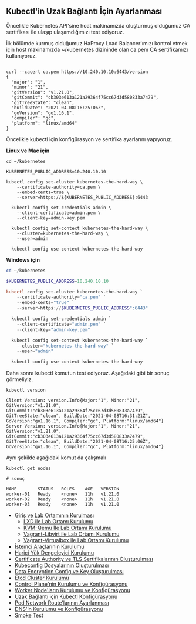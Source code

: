 ## Kubectl'in Uzak Bağlantı İçin Ayarlanması

Öncelikle Kubernetes API'sine hoat makinamızda oluşturmuş olduğumuz CA sertifikası ile ulaşıp ulaşamdığımızı test ediyoruz.

İlk bölümde kurmuş olduğumuz HaProxy Load Balancer'ımızı kontrol etmek için host makinamızda ~/kubernetes dizininde olan ca.pem CA sertifikamızı kullanıyoruz.

```shell

curl --cacert ca.pem https://10.240.10.10:6443/version
{
  "major": "1",
  "minor": "21",
  "gitVersion": "v1.21.0",
  "gitCommit": "cb303e613a121a29364f75cc67d3d580833a7479",
  "gitTreeState": "clean",
  "buildDate": "2021-04-08T16:25:06Z",
  "goVersion": "go1.16.1",
  "compiler": "gc",
  "platform": "linux/amd64"
}

```
Öncelikle kubectl için konfigürasyon ve sertifika ayarlarını yapıyoruz.

**Linux ve Mac için**

```shell
cd ~/kubernetes

KUBERNETES_PUBLIC_ADDRESS=10.240.10.10

kubectl config set-cluster kubernetes-the-hard-way \
    --certificate-authority=ca.pem \
    --embed-certs=true \
    --server=https://${KUBERNETES_PUBLIC_ADDRESS}:6443

  kubectl config set-credentials admin \
    --client-certificate=admin.pem \
    --client-key=admin-key.pem

  kubectl config set-context kubernetes-the-hard-way \
    --cluster=kubernetes-the-hard-way \
    --user=admin

  kubectl config use-context kubernetes-the-hard-way
```

**Windows için**

```powershell
cd ~/kubernetes

$KUBERNETES_PUBLIC_ADDRESS=10.240.10.10

kubectl config set-cluster kubernetes-the-hard-way `
    --certificate-authority="ca.pem" `
    --embed-certs="true" `
    --server=https://$KUBERNETES_PUBLIC_ADDRESS":6443"

  kubectl config set-credentials admin `
    --client-certificate="admin.pem" `
    --client-key="admin-key.pem"

  kubectl config set-context kubernetes-the-hard-way `
    --cluster="kubernetes-the-hard-way" `
    --user="admin"

  kubectl config use-context kubernetes-the-hard-way
```

Daha sonra kubectl komutun test ediyoruz. Aşağıdaki gibi bir sonuç görmeliyiz.

```shell
kubectl version

Client Version: version.Info{Major:"1", Minor:"21", GitVersion:"v1.21.0", GitCommit:"cb303e613a121a29364f75cc67d3d580833a7479", GitTreeState:"clean", BuildDate:"2021-04-08T16:31:21Z", GoVersion:"go1.16.1", Compiler:"gc", Platform:"linux/amd64"}
Server Version: version.Info{Major:"1", Minor:"21", GitVersion:"v1.21.0", GitCommit:"cb303e613a121a29364f75cc67d3d580833a7479", GitTreeState:"clean", BuildDate:"2021-04-08T16:25:06Z", GoVersion:"go1.16.1", Compiler:"gc", Platform:"linux/amd64"}

```
Aynı şekilde aşağıdaki komut da çalışmalı

```
kubectl get nodes

# sonuç

NAME        STATUS   ROLES    AGE   VERSION
worker-01   Ready    <none>   11h   v1.21.0
worker-02   Ready    <none>   11h   v1.21.0
worker-03   Ready    <none>   11h   v1.21.0
```

- [Giriş ve Lab Ortamının Kurulması](1.Giris.md)
  - [LXD ile Lab Ortamı Kurulumu](2.LXD-Lab.md)
  - [KVM-Qemu İle Lab Ortamı Kurulumu](3.KVM-Qemu-Lab.md)
  - [Vagrant-Libvirt ile Lab Ortamı Kurulumu](4.Vagrant-Libvirt-Lab.md)
  - [Vagrant-Virtualbox ile Lab Ortamı Kurulumu](5.Vagrant-Virtualbox-Lab.md)
- [İstemci Araçlarının Kurulumu](6.Host-Client-Tools.md)
- [Harici Yük Dengeleyici Kurulumu](7.External-LB.md)
- [Certificate Authority ve TLS Sertifikalarının Oluşturulması](8.CA-TLS.md)
- [Kubeconfig Dosyalarının Oluşturulması](9.Kubeconfig.md)
- [Data Encryption Config ve Key Oluşturulması](10.Data-Encryption.md)
- [Etcd Cluster Kurulumu](11.ETCD.md)
- [Control Plane'nin Kurulumu ve Konfigürasyonu](12.Control-Plane.md)
- [Worker Node'ların Kurulumu ve Konfigürasyonu](13.Worker-Node.md)
- [Uzak Bağlantı için Kubectl Konfigürasyonu](14.Kubectl.md)
- [Pod Network Route'larının Ayarlanması](14.Pod-Network.md)
- [DNS'in Kurulumu ve Konfigürasyonu](15.DNS-Addon.md)
- [Smoke Test](16.Smoke-Test.md) 